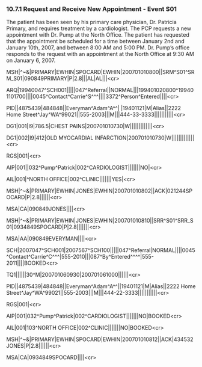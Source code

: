 ### 10.7.1 Request and Receive New Appointment - Event S01

The patient has been seen by his primary care physician, Dr. Patricia Primary, and requires treatment by a cardiologist. The PCP requests a new appointment with Dr. Pump at the North Office. The patient has requested that the appointment be scheduled for a time between January 2nd and January 10th, 2007, and between 8:00 AM and 5:00 PM. Dr. Pump’s office responds to the request with an appointment at the North Office at 9:30 AM on January 6, 2007.

MSH|^~\&|PRIMARY|EWHIN|SPOCARD|EWHIN|200701010800||SRM^S01^SRM_S01|090849PRIMARY|P|2.8|||AL|AL|||&lt;cr>

ARQ|19940047^SCH001|||||047^Referral||NORMAL|||199401020800^199401101700||||0045^Contact^Carrie^S^^^||||3372^Person^Entered||||&lt;cr>

PID||4875439|484848||Everyman^Adam^A^^| |19401121|M|Alias||2222 Home Street^Jay^WA^99021||555-2003|||M|||444-33-3333|||||||||||&lt;cr>

DG1|001|I9|786.5|CHEST PAINS|200701010730|W|||||||||||||&lt;cr>

DG1|002|I9|412|OLD MYOCARDIAL INFARCTION|200701010730|W|||||||||||||&lt;cr>

RGS|001|&lt;cr>

AIP|001||032^Pump^Patrick|002^CARDIOLOGIST|||||||NO|&lt;cr>

AIL|001|^NORTH OFFICE|002^CLINIC|||||||YES|&lt;cr>

MSH|^~\&|PRIMARY|EWHIN|JONES|EWHIN|200701010802||ACK|021244SPOCARD|P|2.8||||||&lt;cr>

MSA|CA|090849JONES||||&lt;cr>

MSH|^~\&|PRIMARY|EWHIN|JONES|EWHIN|200701010810||SRR^S01^SRR_S01|0934849SPOCARD|P|2.8|||||||&lt;cr>

MSA|AA|090849EVERYMAN||||&lt;cr>

SCH|2007047^SCH001|2007567^SCH100|||||047^Referral|NORMAL||||0045^Contact^Carrie^C^^^|555-2010|||087^By^Entered^^^^|555-2011||||BOOKED&lt;cr>

TQ1||||||30^M|200701060930|200701061000||||||&lt;cr>

PID||4875439|484848||Everyman^Adam^A^^||19401121|M|Alias||2222 Home Street^Jay^WA^99021||555-2003|||M|||444-22-3333|||||||||||&lt;cr>

RGS|001|&lt;cr>

AIP|001|032^Pump^Patrick|002^CARDIOLOGIST|||||||NO|BOOKED&lt;cr>

AIL|001|103^NORTH OFFICE|002^CLINIC|||||||NO|BOOKED&lt;cr>

MSH|^~\&|PRIMARY|EWHIN|SPOCARD|EWHIN|200701010812||ACK|434532JONES|P|2.8||||||&lt;cr>

MSA|CA|0934849SPOCARD||||&lt;cr>
